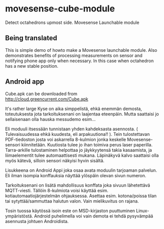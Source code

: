 # movesense-cube-module
Detect octahedrons upmost side. Movesense Launchable module

## Being translated

This is simple demo of howto make a Movesense launchable module. Also 
demonstrates benefits of processing measurements on sensor and notifying
phone app only when necessary. In this case when octahedron has a new stable position.

## Android app

Cube.apk can be downloaded from http://cloud.greencurrent.com/Cube.apk

It's rather large
Kyse on aika simppelistä, ehkä enemmän demosta, toteutuksesta jota 
tarkoituksenani on laajentaa eteenpäin.
Mutta saattaisi jo sellaisenaan olla hauska messudemo esim...

Eli moduuli itsessään tunnistaan yhden kahdeksasta asennosta. ( Tulevaisuudessa ehkä kuudesta, eli arpakuutiona!! ). Tein tulostettavan PDF-tiedoston josta voi askarrella 8-kulmion jonka keskelle Movesense-sensori kiinnitetään. Kuutiosta tulee jo ihan toimiva perus laser paperilla. Tarra-arkille tulostaminen helpottaa jo jäykkyytensä takia kasaamista, ja liimaelementit tulee automaattisesti mukana. Läpinäkyvä kalvo saattaisi olla myös kätevä, silloin sensori näkyisi hyvin sisältä.

Lisukkeena on Android Appi joka osaa avata moduulin tarjoaman palvelun. Eli ilman isompia konffauksia näyttää ylöspäin olevan sivun numeron.

Tarkoituksenani on lisätä mahdollisuus konffata joka sivuun lähetettävä MQTT-viesti. Tällöin 8-kulmiota voisi käyttää esim. kotiautomaatiojärjestelmän ohjauksessa. Asettaa esim. kotona/poissa tilan tai sytyttää/sammuttaa halutun valon. Vain mielikuvitus on rajana.

Tosin tuossa käytössä isoin este on MSD-kirjaston puuttuminen Linux-ympäristöstä. Android puhelimella voi vain demota ei tehdä pysyvämpää asennusta johtuen Androidista.

